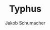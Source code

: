 ---
title: Typhus
layout: post
author: Jakob Schumacher

fortbildung: fortbildung/Typhus.html
aktionen: aktionen/Typhus.html

basisdaten:
  bild: https://live.staticflickr.com/5161/5279772517_d5b81fba0e_b.jpg
  bildcredits: https://www.flickr.com/photos/sanofi-pasteur/5279772517
  bildautor: Sanofi Pasteur/Alain Grillet
  kurzbeschreibung: Typhus ist eine übertragbare Krankheit. In Deutschland treten die Erkrankungen fast immer im Zusammenhang mit einer Reise auf. 

inhalte:  
# Erregerdaten
  - id: erregername
    text: Typhus wird durch das Bakterium Salmonella typhi verursacht, Paratyphus durch Salmonella paratyphi
    kategorie: erregerdaten
  - id: erregertyp
    text: Der Erreger ist ein Bakterium. 
    kategorie: erregerdaten
  - id: erregergruppen
    text: 
    kategorie: erregerdaten
  - id: toxin
    text: 
    kategorie: erregerdaten
  - id: erregergruppenunterschiede
    text: 
    kategorie: erregerdaten 
  - id: saisonalitaet
    text: 
    kategorie: zeiten
    
# Vorkommen
  - id: vorkommen_deu
    text: In Deutschland werden jährlich etwa 100 Typhus und Paratyphus Erkrankungen gemeldet
    nummer_2018: 58
    kategorie: vorkommen
    quellename: Survstat
    quelleurl: https://survstat.rki.de/
  - id: vorkommen_welt
    text: In Afrika, Südamerika und Südostasien ist die Erkrankung häufig, insbesondere in Indien, Pakistan und Bangladesh
    kategorie: vorkommen
  - id: reservoir
    text: Der Erreger kommt nur im Menschen vor
    kategorie: vorkommen
    quellename: 
    quelleurl: 
  
  
    # Übertragungswege
  - id: uebertragungswege
    text: | 
      Typhus und Paratyphus werden über Lebensmittel und Trinkwasser übertragen. Diese werden kontaminiert durch Urin- oder Stuhlreste. Selten können Typhus und Paratyphus auch direkt von Mensch zu Mensch über eine Schmierinfektion übertragen werden.
    kategorie: uebertragungswege 

  
      
# Zeiten
  - id: inkubationszeit
    text: Die Zeit von der Ansteckung bis zum Auftreten der ersten Krankheitszeichen beträgt bei Typhus 3-60 Tage, normalerweise zwischen 8-14 Tagen. Bei Paratyphus dauert diese Zeit meist 1–10 Tage.
    kategorie: zeiten 
    quellename: The incubation period of cholera a systematic review. 
    quelleurl: https://www.ncbi.nlm.nih.gov/pmc/articles/PMC3677557/
  - id: inkubationszeit_min
    text: 
    nummer: 3
    kategorie: zeiten
  - id: inkubationszeit_max
    text:
    nummer: 60
    kategorie: zeiten
  - id: ansteckungszeit_normal
    text: 
    kategorie: zeiten
  - id: ansteckungszeit_lang 
    text:  Etwa 2-5% der Personen scheiden den Erreger über eine lange Zeit aus
    kategorie: zeiten hygkowichtig

# Klinik
  - id: symptome
    text: Bei einem typischen Verlauf kommt es zu hohem Fieber, starkem Krankheitsgefühl, Abgeschlagenheit, Verstopfung, Übelkeit, Erbrechen, abdominellen Schmerzen und Hauterscheinungen auf dem Bauch. Im weiteren Verlauf kann es zu Durchfällen kommen. Häufig kommt es zu einem verlangsamten Herzschlag. 
    kategorie: klinik
  - id: komplikationen
    text: |
      Es kann zu schweren Infektionen vieler Organe kommen
    kategorie: klinik
  - id: krankheitsdauer
    text: 
    kategorie: klinik
  - id: asymptomatik
    text: 
    kategorie: klinik 
  - id: letalität
    text: Bei Behandlung sterben weniger als 1% der erkrankten Personen
    kategorie: klinik


# Meldung
  - varname: IFSG_6_1_2
  - varname: IFSG_7
  - varname: IFSG_34 

aktionsbausteine:
  - varname: GETINFO
  - varname: UEBERMITTLUNG
  - varname: AUSBRUCHSUNTERSUCHUNG
  - varname: UNTERRICHTUNG_GA
  - varname: TV34
  - varname: TV42
  - varname: ESSENAUFREISEN
  
interview:     
  - varname: KRANKHEITSZEICHEN
  - varname: ERKRANKUNGSBEGINN
  - varname: AUSLANDSAUFENTHALT
  - varname: HOSPITALISIERUNG
  - varname: AUSBRUCHSABKLAERUNG
  - varname: KONTAKTIN33
  - varname: IN23EINRICHTUNG
  - varname: IN33EINRICHTUNG
  - varname: IN36EINRICHTUNG
  - varname: LEBENSMITTELARBEIT


    
quellen:
  - name: Ratgeber des Robert Koch-Instituts
    webseite: https://www.rki.de/DE/Content/Infekt/EpidBull/Merkblaetter/Ratgeber_Typhus_Paratyphus.html
  - name: European center for diesease control (englisch)
    webseite: https://www.ecdc.europa.eu/en/typhoid-and-paratyphoid-fever
  - name: Wikipedia-Eintrag
    webseite: https://de.wikipedia.org/wiki/Typhus
  - name: US-Center for diesease control (englisch)
    webseite: https://www.cdc.gov/typhus/
  - name: Pubmed - Sammlung wissenschaftlicher Publikationen (englisch)
    webseite: https://www.ncbi.nlm.nih.gov/pubmed?term=%22Cholera%22%5BMesh%5D
---